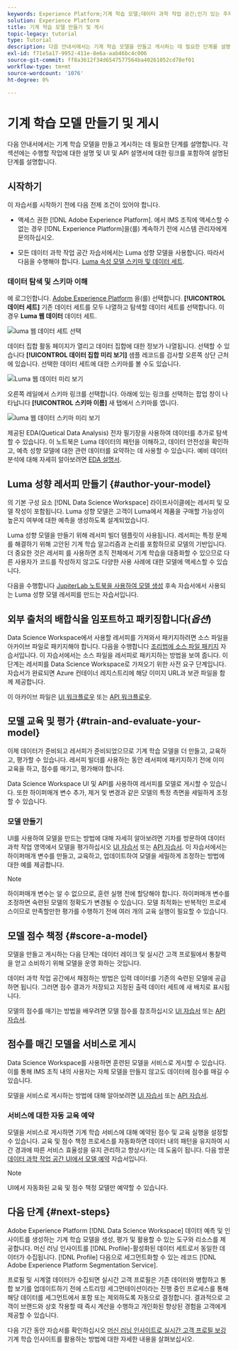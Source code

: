 ```yaml
---
keywords: Experience Platform;기계 학습 모델;데이터 과학 작업 공간;인기 있는 주제;모델 작성 및 게시
solution: Experience Platform
title: 기계 학습 모델 만들기 및 게시
topic-legacy: tutorial
type: Tutorial
description: 다음 안내서에서는 기계 학습 모델을 만들고 게시하는 데 필요한 단계를 설명합니다.
exl-id: f71e5a17-9952-411e-8e6a-aab46bc4c006
source-git-commit: ff8a3612f34d6547577564ba40261052cd78ef01
workflow-type: tm+mt
source-wordcount: '1076'
ht-degree: 0%

---
```



# 기계 학습 모델 만들기 및 게시

다음 안내서에서는 기계 학습 모델을 만들고 게시하는 데 필요한 단계를 설명합니다. 각 섹션에는 수행할 작업에 대한 설명 및 UI 및 API 설명서에 대한 링크를 포함하여 설명된 단계를 설명합니다.

## 시작하기

이 자습서를 시작하기 전에 다음 전제 조건이 있어야 합니다.

- 액세스 권한 [!DNL Adobe Experience Platform]. 에서 IMS 조직에 액세스할 수 없는 경우 [!DNL Experience Platform]을(를) 계속하기 전에 시스템 관리자에게 문의하십시오.

- 모든 데이터 과학 작업 공간 자습서에서는 Luma 성향 모델을 사용합니다. 따라서 다음을 수행해야 합니다. [Luma 속성 모델 스키마 및 데이터 세트](./create-luma-data.md).

### 데이터 탐색 및 스키마 이해

에 로그인합니다. [Adobe Experience Platform](https://platform.adobe.com/) 을(를) 선택합니다. **[!UICONTROL 데이터 세트]** 기존 데이터 세트를 모두 나열하고 탐색할 데이터 세트를 선택합니다. 이 경우 **Luma 웹 데이터** 데이터 세트.

![luma 웹 데이터 세트 선택](../images/models-recipes/model-walkthrough/luma-dataset.png)

데이터 집합 활동 페이지가 열리고 데이터 집합에 대한 정보가 나열됩니다. 선택할 수 있습니다 **[!UICONTROL 데이터 집합 미리 보기]** 샘플 레코드를 검사할 오른쪽 상단 근처에 있습니다. 선택한 데이터 세트에 대한 스키마를 볼 수도 있습니다.

![Luma 웹 데이터 미리 보기](../images/models-recipes/model-walkthrough/preview-dataset.png)

오른쪽 레일에서 스키마 링크를 선택합니다. 아래에 있는 링크를 선택하는 팝업 창이 나타납니다 **[!UICONTROL 스키마 이름]** 새 탭에서 스키마를 엽니다.

![luma 웹 데이터 스키마 미리 보기](../images/models-recipes/model-walkthrough/preview-schema.png)

제공된 EDA(Quetical Data Analysis) 전자 필기장을 사용하여 데이터를 추가로 탐색할 수 있습니다. 이 노트북은 Luma 데이터의 패턴을 이해하고, 데이터 안전성을 확인하고, 예측 성향 모델에 대한 관련 데이터를 요약하는 데 사용할 수 있습니다. 예비 데이터 분석에 대해 자세히 알아보려면 [EDA 설명서](../jupyterlab/eda-notebook.md).

## Luma 성향 레서피 만들기 {#author-your-model}

의 기본 구성 요소 [!DNL Data Science Workspace] 라이프사이클에는 레서피 및 모델 작성이 포함됩니다. Luma 성향 모델은 고객이 Luma에서 제품을 구매할 가능성이 높은지 여부에 대한 예측을 생성하도록 설계되었습니다.

Luma 성향 모델을 만들기 위해 레서피 빌더 템플릿이 사용됩니다. 레서피는 특정 문제를 해결하기 위해 고안된 기계 학습 알고리즘과 논리를 포함하므로 모델의 기반입니다. 더 중요한 것은 레서피 를 사용하면 조직 전체에서 기계 학습을 대중화할 수 있으므로 다른 사용자가 코드를 작성하지 않고도 다양한 사용 사례에 대한 모델에 액세스할 수 있습니다.

다음을 수행합니다 [JupiterLab 노트북을 사용하여 모델 생성](../jupyterlab/create-a-model.md) 후속 자습서에서 사용되는 Luma 성향 모델 레서피를 만드는 자습서입니다.

## 외부 출처의 배합식을 임포트하고 패키징합니다(*옵션*)

Data Science Workspace에서 사용할 레서피를 가져와서 패키지하려면 소스 파일을 아카이브 파일로 패키지해야 합니다. 다음을 수행합니다 [조리법에 소스 파일 패키지](./package-source-files-recipe.md) 자습서입니다. 이 자습서에서는 소스 파일을 레서피로 패키지하는 방법을 보여 줍니다. 이 단계는 레서피를 Data Science Workspace로 가져오기 위한 사전 요구 단계입니다. 자습서가 완료되면 Azure 컨테이너 레지스트리에 해당 이미지 URL과 보관 파일을 함께 제공합니다.

이 아카이브 파일은 [UI 워크플로우](./import-packaged-recipe-ui.md) 또는 [API 워크플로우](./import-packaged-recipe-api.md).

## 모델 교육 및 평가 {#train-and-evaluate-your-model}

이제 데이터가 준비되고 레서피가 준비되었으므로 기계 학습 모델을 더 만들고, 교육하고, 평가할 수 있습니다. 레서피 빌더를 사용하는 동안 레서피에 패키지하기 전에 이미 교육을 하고, 점수를 매기고, 평가해야 합니다.

Data Science Workspace UI 및 API를 사용하여 레서피를 모델로 게시할 수 있습니다. 또한 하이퍼매개 변수 추가, 제거 및 변경과 같은 모델의 특정 측면을 세밀하게 조정할 수 있습니다.

### 모델 만들기

UI를 사용하여 모델을 만드는 방법에 대해 자세히 알아보려면 기차를 방문하여 데이터 과학 작업 영역에서 모델을 평가하십시오 [UI 자습서](./train-evaluate-model-ui.md) 또는 [API 자습서](./train-evaluate-model-api.md). 이 자습서에서는 하이퍼매개 변수를 만들고, 교육하고, 업데이트하여 모델을 세밀하게 조정하는 방법에 대한 예를 제공합니다.

>[!NOTE]
>
> 하이퍼매개 변수는 알 수 없으므로, 훈련 실행 전에 할당해야 합니다. 하이퍼매개 변수를 조정하면 숙련된 모델의 정확도가 변경될 수 있습니다. 모델 최적화는 반복적인 프로세스이므로 만족할만한 평가를 수행하기 전에 여러 개의 교육 실행이 필요할 수 있습니다.

## 모델 점수 책정 {#score-a-model}

모델을 만들고 게시하는 다음 단계는 데이터 레이크 및 실시간 고객 프로필에서 통찰력을 얻고 소비하기 위해 모델을 운영 화하는 것입니다.

데이터 과학 작업 공간에서 채점하는 방법은 입력 데이터를 기존의 숙련된 모델에 공급하면 됩니다. 그러면 점수 결과가 저장되고 지정된 출력 데이터 세트에 새 배치로 표시됩니다.

모델의 점수를 매기는 방법을 배우려면 모델 점수를 참조하십시오 [UI 자습서](./score-model-ui.md) 또는 [API 자습서](./score-model-api.md).

## 점수를 매긴 모델을 서비스로 게시

Data Science Workspace를 사용하면 훈련된 모델을 서비스로 게시할 수 있습니다. 이를 통해 IMS 조직 내의 사용자는 자체 모델을 만들지 않고도 데이터에 점수를 매길 수 있습니다.

모델을 서비스로 게시하는 방법에 대해 알아보려면 [UI 자습서](./publish-model-service-ui.md) 또는 [API 자습서](./publish-model-service-api.md).

### 서비스에 대한 자동 교육 예약

모델을 서비스로 게시하면 기계 학습 서비스에 대해 예약된 점수 및 교육 실행을 설정할 수 있습니다. 교육 및 점수 책정 프로세스를 자동화하면 데이터 내의 패턴을 유지하여 시간 경과에 따른 서비스 효율성을 유지 관리하고 향상시키는 데 도움이 됩니다. 다음 방문 [데이터 과학 작업 공간 UI에서 모델 예약](./schedule-models-ui.md) 자습서입니다.

>[!NOTE]
>
> UI에서 자동화된 교육 및 점수 책정 모델만 예약할 수 있습니다.

## 다음 단계 {#next-steps}

Adobe Experience Platform [!DNL Data Science Workspace] 데이터 예측 및 인사이트를 생성하는 기계 학습 모델을 생성, 평가 및 활용할 수 있는 도구와 리소스를 제공합니다. 머신 러닝 인사이트를 [!DNL Profile]-활성화된 데이터 세트로서 동일한 데이터가 수집됩니다. [!DNL Profile] 다음으로 세그먼트화할 수 있는 레코드 [!DNL Adobe Experience Platform Segmentation Service].

프로필 및 시계열 데이터가 수집되면 실시간 고객 프로필은 기존 데이터와 병합하고 통합 보기를 업데이트하기 전에 스트리밍 세그먼테이션이라는 진행 중인 프로세스를 통해 해당 데이터를 세그먼트에서 포함 또는 제외하도록 자동으로 결정합니다. 결과적으로 고객이 브랜드와 상호 작용할 때 즉시 계산을 수행하고 개인화된 향상된 경험을 고객에게 제공할 수 있습니다.

다음 기간 동안 자습서를 확인하십시오 [머신 러닝 인사이트로 실시간 고객 프로필 보강](./enrich-profile.md) 기계 학습 인사이트를 활용하는 방법에 대한 자세한 내용을 살펴보십시오.

